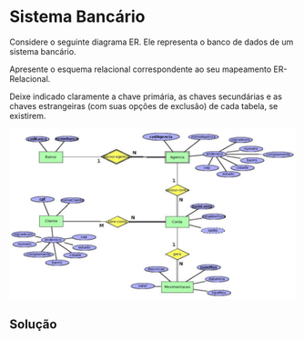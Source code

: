 # Sistema Bancário

Considere o seguinte diagrama ER. Ele representa o banco de dados de um sistema bancário. 


Apresente o esquema relacional correspondente ao seu mapeamento ER-Relacional. 

Deixe indicado claramente a chave primária, as chaves secundárias e as chaves estrangeiras (com suas opções de exclusão) de cada tabela, se existirem.

<p align="center">
    <img src="../readmeImg/02_enunciado.png" width="800px" height="300px">
</p>

## Solução